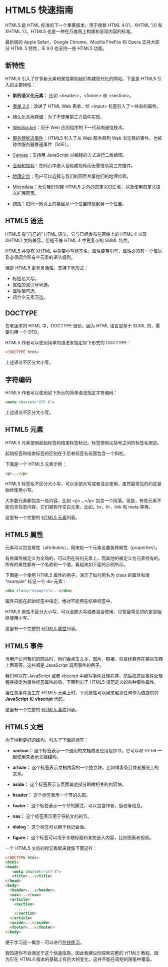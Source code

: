 # HTML5 快速指南

HTML5 是 HTML 标准的下一个重要版本，用于接替 HTML 4.01，XHTML 1.0 和 XHTML 1.1。HTML5 也是一种在万维网上构建和呈现内容的标准。

最新版的 Apple Safari，Google Chrome，Mozilla FireFox 和 Opera 支持大部分 HTML 5 特性，IE 9.0 也支持一些 HTML5 功能。

## 新特性

HTML5 引入了许多新元素和属性帮助我们构建现代化的网站。下面是 HTML5 引入的主要特性：

- __新的语义化元素：__ 比如 &lt;header&gt;，&lt;footer&gt; 和 &lt;section&gt;。

- [表单 2.0](forms.md)：改进了 HTML Web 表单，给 &lt;input&gt; 标签引入了一些新的属性。

- [持久化本地存储](storage.md)：为了不使用第三方插件实现、

- [WebSocket](socket.md)：用于 Web 应用程序的下一代双向通信技术。

- [服务器推送事件](sse.md)：HTML5 引入了从 Web 服务器到 Web 浏览器的事件，也被称作服务器推送事件（SSE）。

- [Canvas](canvas.md)：支持用 JavaScript 以编程的方式进行二维绘图。

- [音频和视频](audio-video.md)：在网页中嵌入音频或视频而无需借助第三方插件。

- [地理定位](geolocation.md)：用户可以选择与我们的网页共享他们的地理位置。

- [Microdata](microdata.md)：允许我们创建 HTML5 之外的自定义词汇表，以及使用自定义语义扩展网页。

- [拖放](drag-drop.md)：把同一网页上的条目从一个位置拖放到另一个位置。

## HTML5 语法

HTML5 有“自己的” HTML 语法，它与已经发布在网络上的 HTML 4 以及 XHTML1 文档兼容，但是不兼 HTML 4 中更复杂的 SGML 特性。

HTML5 并没有 XHTML 中需要小写标签名，属性要带引号，属性必须有一个值以及必须闭合所有空元素的语法规则。

但是 HTML5 更具灵活性，支持下列形式：

- 标签名大写。
- 属性的双引号可选。
- 属性值可选。
- 闭合空元素可选。

## DOCTYPE

在老版本的 HTML 中，DOCTYPE 很长，因为 HTML 语言是基于 SGML 的，需要引用一个 DTD。

HTML5 作者可以使用简单的语法来指定如下形式的 DOCTYPE：

```html
<!DOCTYPE html>
```

上述语法不区分大小写。

## 字符编码

HTML5 作者可以使用如下所示的简单语法指定字符编码：

```html
<meta charset="UTF-8">
```

上述语法不区分大小写。

## HTML5 元素

HTML5 元素使用起始标签和结束标签标记。标签使用尖括号之间的标签名限定。

起始标签和结束标签的区别在于后者标签名前面包含一个斜杠。

下面是一个 HTML5 元素示例：

```html
<p>...</p>
```

HTML5 标签名不区分大小写，可以全部大写或者混合使用，虽然最常见的约定是始终使用小写。

大多数元素都包含一些内容，比如 &lt;p&gt;...&lt;/p&gt; 包含一个段落。但是，有些元素不能包含任意内容，它们被称作空白元素。比如，br，hr，link 和 meta 等等。

这里有一个完整的 [HTML5 元素](tags-reference.md)列表。

## HTML5 属性

元素可以包含属性（attributes），用来给一个元素设置各种属性（properties）。

有些属性被定义为全局的，可以用在任何元素上，而其他的被定义为元素特有的。所有的属性都有一个名称和一个值，看起来如下面的示例所示。

下面是一个使用 HTML5 属性的例子，演示了如何用名为 class 的属性和值 “example” 标记一个 div 元素：

```html
<div class="example">...</div>
```

属性只能在起始标签中指定，绝对不能用在结束标签中。

HTML5 属性不区分大小写，可以全部大写或者混合使用，尽管最常见的约定是始终使用小写。

这里有一个完整的 [HTML5 属性](attributes.md)列表。

## HTML5 事件

当用户访问我们的网站时，他们会点击文本，图片，链接，将鼠标悬停在某些东西上面等等。这些都是 JavaScript 调用事件的例子。

我们可以在 JavaScript 或者 vbscript 中编写事件处理程序，然后把这些事件处理程序指定为事件标签属性的值。下面列出了 HTML5 规范定义的各种事件属性。

当任意事件发生在 HTML5 元素上时，下列属性可以用来触发任何作为值提供的 __JavaScript__ 和 __vbscript__ 代码。

这里有一个完整的 [HTML5 事件](events.md)列表。

## HTML5 文档

为了得到更好的结构，引入了下面的标签：

- __section：__ 这个标签表示一个通用的文档或者应用程序节。它可以和 h1-h6 一起使用来表示文档结构。

- __article：__ 这个标签表示文档内容的一个独立块，比如博客条目或者报纸上的文章。

- __aside：__ 这个标签表示与页面其他部分略微相关的内容块。

- __header：__ 这个标签表示一个节的头部。

- __footer：__ 这个标签表示一个节的脚注，可以包含作者，版权等信息。

- __nav：__ 这个标签表示用于导航文档的节。

- __dialog：__ 这个标签可以用于标记会话。

- __figure：__ 这个标签可以用于关联标题和某些嵌入内容，比如图表和视频。

一个 HTML5 文档的标记看起来就像下面这样：

```html
<!DOCTYPE html>
<html>
<head>
   <meta charset="utf-8">
   <title>...</title>
</head>
<body>
  <header>...</header>
  <nav>...</nav>
  <article>
    <section>
      ...
    </section>
  </article>
  <aside>...</aside>
  <footer>...</footer>
</body>
```

便于学习这一概念 - 可以进行[在线练习](http://www.tutorialspoint.com/cgi-bin/practice.cgi?file=html5_document_syntax)。

我知道你不会满足于这个快速指南，因此我建议你探索完整的 HTML5 教程，因为它在 HTML4 版本的基础上有巨大的变化，这并不能在简短的随笔中覆盖。